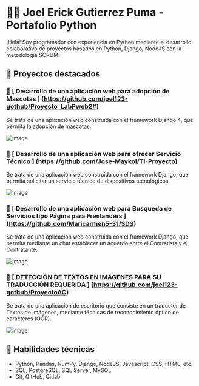 
# 👨‍💻 Joel Erick Gutierrez Puma - Portafolio Python

¡Hola! Soy programador con experiencia en Python mediante el desarrollo colaborativo de proyectos basados en Python, Django, NodeJS con la metodologia SCRUM.

## 📂 Proyectos destacados

### 🧮 [ Desarrollo de una aplicación web para adopción de Mascotas ] (https://github.com/joel123-gothub/Proyecto_LabPweb2#)
Se trata de una aplicación web construida con el framework Django 4, que permita la adopción de mascotas.

![image](https://github.com/user-attachments/assets/d7143e52-0e56-4f00-b7a4-b12fefa871ff)

### 🧮 [ Desarrollo de una aplicación web para ofrecer Servicio Técnico ] (https://github.com/Jose-Maykol/TI-Proyecto)
Se trata de una aplicación web construida con el framework Django, que permita solicitar un servicio técnico de dispositivos tecnológicos.

![image](https://github.com/user-attachments/assets/14aa0752-3dc9-4a3e-9810-d3b44fb4d94b)

### 🧮 [ Desarrollo de una aplicación web para Busqueda de Servicios tipo Página para Freelancers ] (https://github.com/Maricarmen5-31/SDS)
Se trata de una aplicación web construida con el framework Django, que permita mediante un chat establecer un acuerdo entre el Contratista y el Contratante.

![image](https://github.com/user-attachments/assets/6aad0397-703c-44e7-887e-3d38b38fc85d)

### 🧮 [ DETECCIÓN DE TEXTOS EN IMÁGENES PARA SU TRADUCCIÓN REQUERIDA ] (https://github.com/joel123-gothub/ProyectoAC)
Se trata de una aplicación de escritorio que consiste en un traductor de Textos de Imágenes, mediante técnicas de reconocimiento óptico de caracteres (OCR).

![image](https://github.com/user-attachments/assets/a9acdd94-dc9b-4367-b49c-e387025270d0)


## 🧰 Habilidades técnicas

- Python, Pandas, NumPy, Django, NodeJS, Javascript, CSS, HTML, etc.
- SQL, PostgreSQL, SQL Server, MySQL
- Git, GitHub, Gitlab
